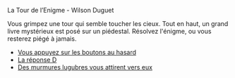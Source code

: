 La Tour de l’Enigme - Wilson Duguet

Vous grimpez une tour qui semble toucher les cieux.
Tout en haut, un grand livre mystérieux est posé sur un piédestal.
Résolvez l'énigme, ou vous resterez piégé à jamais.

- [Vous appuyez sur les boutons au hasard](https://github.com/WilsonUCA/Labyrinthe-sens-dessus-dessous/blob/main/La%20Grande%20Salle%20finale.md)
- [La réponse D](https://github.com/WilsonUCA/Labyrinthe-sens-dessus-dessous/blob/main/GAMEOVER.md)
- [Des murmures lugubres vous attirent vers eux](https://github.com/WilsonUCA/Labyrinthe-sens-dessus-dessous/blob/main/Secret%20Room.md)

